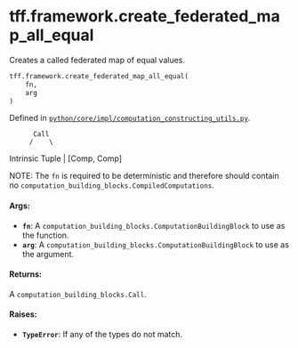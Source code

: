 <div itemscope itemtype="http://developers.google.com/ReferenceObject">
<meta itemprop="name" content="tff.framework.create_federated_map_all_equal" />
<meta itemprop="path" content="Stable" />
</div>

# tff.framework.create_federated_map_all_equal

Creates a called federated map of equal values.

```python
tff.framework.create_federated_map_all_equal(
    fn,
    arg
)
```

Defined in
[`python/core/impl/computation_constructing_utils.py`](http://github.com/tensorflow/federated/tree/master/tensorflow_federated/python/core/impl/computation_constructing_utils.py).

<!-- Placeholder for "Used in" -->

          Call
         /    \

Intrinsic Tuple | [Comp, Comp]

NOTE: The `fn` is required to be deterministic and therefore should contain no
`computation_building_blocks.CompiledComputations`.

#### Args:

*   <b>`fn`</b>: A `computation_building_blocks.ComputationBuildingBlock` to use
    as the function.
*   <b>`arg`</b>: A `computation_building_blocks.ComputationBuildingBlock` to
    use as the argument.

#### Returns:

A `computation_building_blocks.Call`.

#### Raises:

*   <b>`TypeError`</b>: If any of the types do not match.
